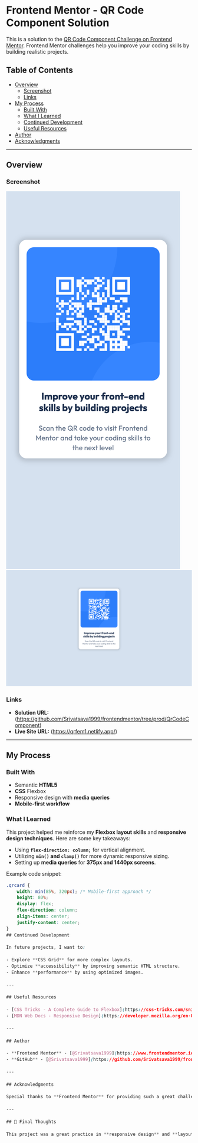 # Frontend Mentor - QR Code Component Solution

This is a solution to the [QR Code Component Challenge on Frontend Mentor](https://www.frontendmentor.io/challenges/qr-code-component-iux_sIO_H). Frontend Mentor challenges help you improve your coding skills by building realistic projects. 

## Table of Contents

- [Overview](#overview)
  - [Screenshot](#screenshot)
  - [Links](#links)
- [My Process](#my-process)
  - [Built With](#built-with)
  - [What I Learned](#what-i-learned)
  - [Continued Development](#continued-development)
  - [Useful Resources](#useful-resources)
- [Author](#author)
- [Acknowledgments](#acknowledgments)

---

## Overview

### Screenshot
*![alt text](<QrCodeComponent/Screen Shot 2025-01-29 at 14.13.50.png>) ![alt text](<QrCodeComponent/Screenshot 2025-01-29 at 14-12-59 .png>)*

### Links

- **Solution URL:** (https://github.com/Srivatsava1999/frontendmentor/tree/prod/QrCodeComponent)
- **Live Site URL:** (https://qrfem1.netlify.app/)

---

## My Process

### Built With

- Semantic **HTML5**
- **CSS** Flexbox
- Responsive design with **media queries**
- **Mobile-first workflow**

### What I Learned

This project helped me reinforce my **Flexbox layout skills** and **responsive design techniques**. Here are some key takeaways:

- Using **`flex-direction: column;`** for vertical alignment.
- Utilizing **`min()` and `clamp()`** for more dynamic responsive sizing.
- Setting up **media queries** for **375px and 1440px screens**.

Example code snippet:
```css
.qrcard {
    width: min(85%, 320px); /* Mobile-first approach */
    height: 80%;
    display: flex;
    flex-direction: column;
    align-items: center;
    justify-content: center;
}
## Continued Development

In future projects, I want to:

- Explore **CSS Grid** for more complex layouts.
- Optimize **accessibility** by improving semantic HTML structure.
- Enhance **performance** by using optimized images.

---

## Useful Resources

- [CSS Tricks - A Complete Guide to Flexbox](https://css-tricks.com/snippets/css/a-guide-to-flexbox/) - Helped in properly structuring the **flex container and items**.
- [MDN Web Docs - Responsive Design](https://developer.mozilla.org/en-US/docs/Learn/CSS/CSS_layout/Responsive_Design) - A great reference for **media queries and fluid layouts**.

---

## Author

- **Frontend Mentor** - [@Srivatsava1999](https://www.frontendmentor.io/profile/Srivatsava1999
- **GitHub** - [@Srivatsava1999](https://github.com/Srivatsava1999/frontendmentor)

---

## Acknowledgments

Special thanks to **Frontend Mentor** for providing such a great challenge. This project helped me refine my skills in **CSS Flexbox and media queries**.

---

## 🚀 Final Thoughts

This project was a great practice in **responsive design** and **layout structuring**. I am looking forward to building more projects using these techniques.
